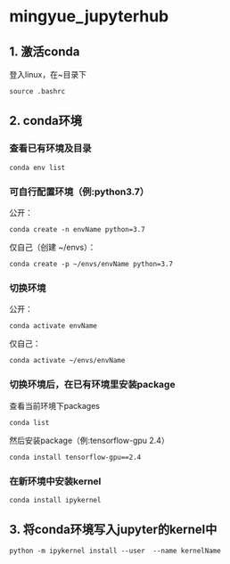 # mingyue_jupyterhub

## 1. 激活conda
登入linux，在~目录下
```
source .bashrc
```

## 2. conda环境

### 查看已有环境及目录
```
conda env list
```
### 可自行配置环境（例:python3.7）

公开：
```
conda create -n envName python=3.7
```
仅自己（创建 ~/envs）：
```
conda create -p ~/envs/envName python=3.7
```
### 切换环境

公开：
```
conda activate envName
```
仅自己：
```
conda activate ~/envs/envName
```

### 切换环境后，在已有环境里安装package

查看当前环境下packages
```
conda list
```
然后安装package（例:tensorflow-gpu 2.4）
```
conda install tensorflow-gpu==2.4
```
### 在新环境中安装kernel
```
conda install ipykernel
```
## 3. 将conda环境写入jupyter的kernel中

```
python -m ipykernel install --user  --name kernelName
```
